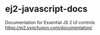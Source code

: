 # ej2-javascript-docs
Documentation for Essential JS 2 UI  controls https://ej2.syncfusion.com/documentation/

